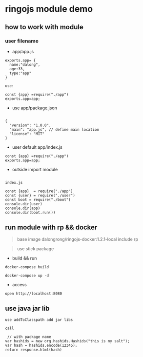 # ringojs module demo

## how to work with module

### user filename

* app/app.js

```code
exports.app= {
  name:"dalong",
  age:33,
  type:"app"
}

use:

const {app} =require("./app")
exports.app=app;

```

* use app/package.json

```code

{
  "version": "1.0.0",
  "main": "app.js", // define main location 
  "license": "MIT"
}

```

* user default app/index.js

```code
const {app} =require("./app")
exports.app=app;

```

* outside import module

```code

index.js

const {app}  = require("./app")
const {user} = require("./user")
const boot = require("./boot")
console.dir(user)
console.dir(app)
console.dir(boot.run())

```

## run module with rp && docker

> base image dalongrong/ringojs-docker:1.2.1-local include rp 

> use stick package

* build && run

```code
docker-compose build

docker-compose up -d
```

* access

```code
open http://localhost:8080
```

## use java jar lib

```code
use addToClasspath add jar libs

call

 // with package name
var hashids = new org.hashids.Hashids("this is my salt");
var hash = hashids.encode(12345);
return response.html(hash)
```